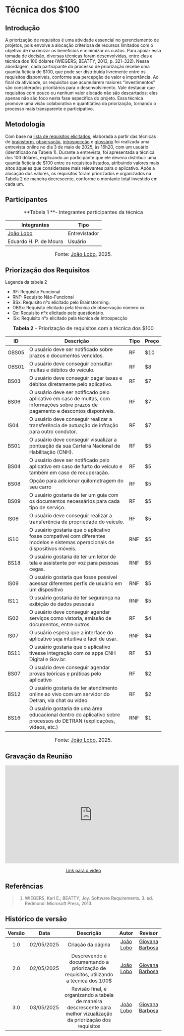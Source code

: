 # Técnica dos $100

## Introdução

<p align='justify'>

A priorização de requisitos é uma atividade essencial no gerenciamento de projetos, pois envolve a alocação criteriosa de recursos limitados com o objetivo de maximizar os benefícios e minimizar os custos. Para apoiar essa tomada de decisão, diversas técnicas foram desenvolvidas, entre elas a técnica dos 100 dólares (WIEGERS; BEATTY, 2013, p. 321–322). Nessa abordagem, cada participante do processo de priorização recebe uma quantia fictícia de $100, que pode ser distribuída livremente entre os requisitos disponíveis, conforme sua percepção de valor e importância. Ao final da atividade, os requisitos que acumularem maiores “investimentos” são considerados prioritários para o desenvolvimento. Vale destacar que requisitos com pouco ou nenhum valor alocado não são descartados; eles apenas não são foco nesta fase específica do projeto. Essa técnica promove uma visão colaborativa e quantitativa da priorização, tornando o processo mais transparente e participativo.

</p>

## Metodologia

Com base na [lista de requisitos elicitados](https://requisitos-de-software.github.io/2025.1-DetranDF/Elicita%C3%A7%C3%A3o/Tecnicas-de-elecita%C3%A7%C3%A3o/requisitos-elicitados/), elaborada a partir das técnicas de [brainstorm](https://requisitos-de-software.github.io/2025.1-DetranDF/Elicita%C3%A7%C3%A3o/Tecnicas-de-elecita%C3%A7%C3%A3o/Brainstorming/), [observação](https://requisitos-de-software.github.io/2025.1-DetranDF/Elicita%C3%A7%C3%A3o/Tecnicas-de-elecita%C3%A7%C3%A3o/Observa%C3%A7%C3%A3o/), [introspecção](https://requisitos-de-software.github.io/2025.1-DetranDF/Elicita%C3%A7%C3%A3o/Tecnicas-de-elecita%C3%A7%C3%A3o/Introspec%C3%A7%C3%A3o/) e [glossário](https://requisitos-de-software.github.io/2025.1-DetranDF/Elicita%C3%A7%C3%A3o/Tecnicas-de-elecita%C3%A7%C3%A3o/Introspec%C3%A7%C3%A3o/) foi realizada uma entrevista online no dia 3 de maio de 2025, às 16h20, com um usuário (identificado na Tabela 1). Durante a entrevista, foi apresentada a técnica dos 100 dólares, explicando ao participante que ele deveria distribuir uma quantia fictícia de $100 entre os requisitos listados, atribuindo valores mais altos àqueles que considerasse mais relevantes para o aplicativo. Após a alocação dos valores, os requisitos foram priorizados e organizados na Tabela 2 de maneira decrescente, conforme o montante total investido em cada um.

## Participantes

<font size="3"><p style="text-align: center">**Tabela 1 **- Integrantes participantes da técnica </p></font>



|Integrantes|Tipo|
| ---- | ---- |
| [João Lobo](https://github.com/joaolobo10) | Entrevistador |
|Eduardo H. P. de Moura| Usuário |



<font size="3"><p style="text-align: center">Fonte: [João Lobo](https://github.com/joaolobo10), 2025.</p></font>

## Priorização dos Requisitos

Legenda da tabela 2

- RF: Requisito Funcional
- RNF: Requisito Não-Funcional
- BSx: Requisito nºx elicitado pelo Brainstorming.
- OBSx: Requisito elicitado pela técnica de observação número xx.
- Qx: Requisito nºx elicitado pelo questionário.
- ISx: Requisito n°x elicitado pela técnica de Introspecção



<font size="3"><p style="text-align: center">**Tabela 2** - Priorização de requisitos com a técnica dos $100 </p></font>



| ID | Descrição | Tipo | Preço |
| -- | --------- | ---- | ---- |
| OBS05 | O usuário deve ser notificado sobre prazos e documentos vencidos. | RF | $10 |
| OBS01 | O usuário deve conseguir consultar multas e débitos do veículo. | RF | $8 |
| BS03 | O usuário deve conseguir pagar taxas e débitos diretamente pelo aplicativo. | RF | $7 |
| BS06 | O usuário deve ser notificado pelo aplicativo em caso de multas, com informações sobre prazos de pagamento e descontos disponíveis. | RF | $7 |
| IS04 | O usuário deve conseguir realizar a transferência de autuação de infração para outro condutor. | RF | $7 |
| BS01 | O usuário deve conseguir visualizar a pontuação da sua Carteira Nacional de Habilitação (CNH).  | RF | $5 |
| BS04 | O usuário deve ser notificado pelo aplicativo em caso de furto do veículo e também em caso de recuperação. | RF | $5 |
| BS08 |Opção para adicionar quilometragem do seu carro  | RF | $5 |
| BS09 | O usuário gostaria de ter um guia com os documentos necessários para cada tipo de serviço. | RF | $5 |
| IS06 | O usuário deve conseguir realizar a transferência de propriedade do veículo. | RF | $5 |
| IS10 | O usuário gostaria que o aplicativo fosse compatível com diferentes modelos e sistemas operacionais de dispositivos móveis. | RNF | $5 |
| BS18 | O usuário gostaria de ter um leitor de tela e assistente por voz para pessoas cegas. | RNF | $5 |
| IS09 | O usuário gostaria que fosse possível acessar diferentes perfis de usuário em um dispositivo | RNF | $5 |
| IS11 | O usuário gostaria de ter segurança na exibição de dados pessoais | RNF | $5 |
| IS02 | O usuário deve conseguir agendar serviços como vistoria, emissão de documentos, entre outros. | RF | $4 |
| IS07 | O usuário espera que a interface do aplicativo seja intuitiva e fácil de usar.  | RNF | $4 |
| BS11 | O usuário gostaria que o aplicativo tivesse integração com os apps CNH Digital e Gov.br.  | RF | $3 |
| BS07 | O usuário deve conseguir agendar provas teóricas e práticas pelo aplicativo | RF | $2 |
| BS12 | O usuário gostaria de ter atendimento online ao vivo com um servidor do Detran, via chat ou vídeo.  | RF | $2 |
| BS16 | O usuário gostaria de uma área educacional dentro do aplicativo sobre processos do DETRAN (explicações, vídeos, etc.)| RNF | $1 |




<font size="3"><p style="text-align: center">Fonte: [João Lobo](https://github.com/joaolobo10), 2025.</p></font>

## Gravação da Reunião

<p style="text-align: center"><iframe width="560" height="315" src="https://youtube.com/embed/7-dGe4FVTEU"  title="YouTube video player" frameborder="0" allow="accelerometer; autoplay; clipboard-write; encrypted-media; gyroscope; picture-in-picture; web-share" referrerpolicy="strict-origin-when-cross-origin" allowfullscreen></iframe></p>
<p style="text-align: center"><a href="https://youtu.be/7-dGe4FVTEU" target="blanket">Link para o vídeo</a></p>

## Referências

> 1. WIEGERS, Karl E.; BEATTY, Joy. Software Requirements. 3. ed. Redmond: Microsoft Press, 2013.

## Histórico de versão
| Versão | Data | Descrição | Autor | Revisor |
| :----: | :--: | :-------: | :---: | :-----: |
| 1.0 | 02/05/2025 | Criação da página | [João Lobo](https://github.com/joaolobo10)|   [Giovana Barbosa ](https://github.com/gio221)  |
| 2.0 | 02/05/2025 | Descrevendo e documentando a priorização de requisitos, utilizando a técnica dos 100$ | [João Lobo](https://github.com/joaolobo10)|   [Giovana Barbosa ](https://github.com/gio221)  |
| 3.0 | 03/05/2025 | Revisão final, e organizando a tabela de maneira descrescente para melhor vizualização da priorização dos requisitos | [João Lobo](https://github.com/joaolobo10)|  [Giovana Barbosa ](https://github.com/gio221)  |